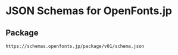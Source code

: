 # JSON Schemas for OpenFonts.jp

## Package

```
https://schemas.openfonts.jp/package/v01/schema.json
```
